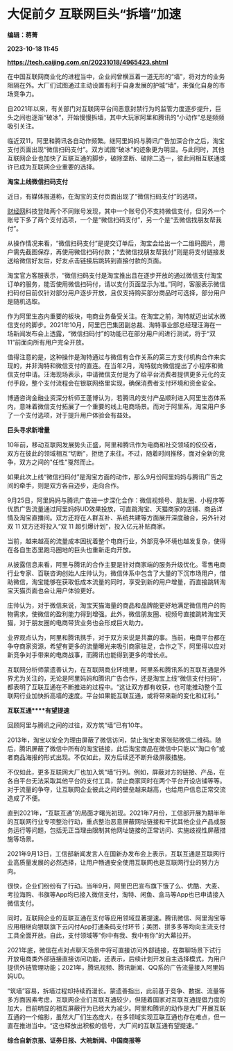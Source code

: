 # 大促前夕 互联网巨头“拆墙”加速
**编辑：蒋菁**

**2023-10-18 11:45**

**https://tech.caijing.com.cn/20231018/4965423.shtml**

在中国互联网商业化的进程当中，企业间曾横亘着一道无形的“墙”，将对方的业务阻隔在外。大厂们试图通过主动设置有利于自身发展的护城“墙”，来强化自身的市场竞争力。

自2021年以来，有关部门对互联网平台间恶意封禁行为的监管力度逐步提升，巨头之间也逐渐“破冰”，开始慢慢拆墙，其中大玩家阿里和腾讯的“小动作”总是频频吸引关注。

临近双11，阿里和腾讯各自动作频繁。继阿里妈妈与腾讯广告加深合作之后，淘宝支付页面出现“微信扫码支付”。双方试图“破冰”的迹象更为明显。与此同时，其他互联网企业也加快了互联互通的脚步，破除垄断、破除二选一，彼此间相互联通或许已成为互联网企业重要的选择。

**淘宝上线微信扫码支付**

近日，有媒体报道称，在淘宝的支付页面出现了“微信扫码支付”的选项。

[财经网](http://www.caijing.com.cn/)科技登陆两个不同账号发现，其中一个账号仍不支持微信支付，但另外一个账号下多了两个支付选项，一个是“微信扫码支付”，另一个是“去微信找朋友帮我付”。

从操作情况来看，“微信扫码支付”是提交订单后，淘宝会给出一个二维码图片，用户需先截图保存，再使用微信扫码付款；“去微信找朋友帮我付”则是将支付链接发送给微信好友后，好友点击链接后跳转到直接付款的页面。

淘宝官方客服表示，“微信扫码支付是淘宝推出且在逐步开放的通过微信支付淘宝订单的服务，能否使用微信扫码付，请以支付页面显示为准。”同时，客服表示微信扫码付目前仅针对部分用户逐步开放，且仅支持购买部分商品时可选择，部分用户是随机选取。

作为阿里生态内重要的板块，电商业务备受关注。在淘宝之前，淘特就迈出试水微信支付的脚步。2021年10月，阿里巴巴集团副总裁、淘特事业部总经理汪海在一场新闻发布会上透露，“微信扫码付”的功能已在部分用户间进行测试，将于“双11”前面向所有用户完全开放。

值得注意的是，这种操作是淘特通过与微信有合作关系的第三方支付机构合作来实现的，并非淘特和微信支付的直连。在当年2月，淘特就向微信提出了小程序和微信支付申请。汪海现场表示，申请微信支付是为了给平台消费者提供更多元化的支付手段，整个支付流程会在银联网络里实现，确保消费者支付环境和资金安全。

博通咨询金融业资深分析师王蓬博认为，若腾讯的支付产品顺利进入阿里生态体系内，意味着微信支付拓展了一个重要的线上电商场景。而对于阿里系，淘宝用户多了一个支付选项，对于提升用户体验会有益处。

**巨头寻求新增量**

10年前，移动互联网发展势头正盛，阿里和腾讯作为电商和社交领域的佼佼者，双方在彼此的领域相互“切断”，拒绝了来往。不过，随着时间推移，面对全新的竞争，双方之间的"任性"戛然而止。

如果此次上线“微信扫码付”是淘宝方面的动作，那么9月份阿里妈妈与腾讯广告之间的牵手，则是双方各自迈步，走向合作。

9月25日，阿里妈妈与腾讯广告进一步深化合作：微信视频号、朋友圈、小程序等优质广告流量通过阿里妈妈UD效果投放，可直跳淘宝、天猫商家的店铺、商品详情及淘宝直播间。双方还将在人群互补、系统共建等方面展开深度融合，另外针对双 11 双方还将投入“双 11 超引爆计划”，投入亿元补贴商家。

当前，越来越高的流量成本困扰着整个电商行业，外部竞争环境也越发复杂，使得在各自生态里跑马圈地的巨头也重新走向开放。

从披露信息来看，阿里与腾讯的合作主要是针对商家端的服务升级优化。零售电商行业专家、百联咨询创始人庄帅认为，微信体系中包含了大量的下沉市场用户，借助微信，淘宝能够在获取低成本流量的同时，享受到新的用户增量，而直接跳转淘宝天猫页面也会让用户体验更好。

庄帅认为，对于微信来说，淘宝天猫海量的商品和品牌能更好地满足微信用户的购物需求，使微信的盈利能力得到增强。此外，微信朋友圈、视频号直接跳转淘宝天猫，对于朋友圈的电商带货业务也会形成巨大助力。

业界观点认为，阿里和腾讯携手，对于双方来说是共赢的事。当前，电商平台都在争夺商家资源，希望有更多的流量曝光来吸引商家驻足，合作之下，阿里得以应对新竞争对手带来的电商战事，而腾讯也能得到更多的增长点。

互联网分析师蒙遗善认为，在互联网商业环境里，阿里系和腾讯系的互联互通是外界尤为关注的，无论是阿里妈妈和腾讯广告合作，还是淘宝上线“微信支付扫码”，都表明了互联互通在不断推进的过程中。“这让双方都有收获，也可能推动整个互联网行业加快拆高墙的速度。平台如果能互联互通，或将带来新的变化和红利。”

**互联互通****有望提速**

回顾阿里与腾讯之间的过往，双方筑“墙”已有10年。

2013年，淘宝以安全为理由屏蔽了微信访问，禁止淘宝卖家张贴微信二维码。随后，腾讯屏蔽了微信中所有的淘宝链接，此后淘宝商品在微信中只能以“淘口令”或者商品海报的形式出现。不仅如此，双方后续还不断升级屏蔽措施。

不仅如此，更多互联网大厂也加入筑“墙”行列。例如，屏蔽对方的链接、产品，在各自平台无法采取其他平台的支付工具，禁止商家同时在两个平台开设店铺等等。对于流量的争夺，让互联网企业彼此之间的壁垒越来越高，也给用户信息正常交流造成了不便。

直到2021年，“互联互通”的局面才曙光初现。2021年7月份，工信部开展为期半年的互联网行业专项整治行动，重点整治恶意屏蔽网址链接和干扰其他企业产品或服务运行等问题，包括无正当理由限制其他网址链接的正常访问、实施歧视性屏蔽措施等场景。

2021年9月13日，工信部新闻发言人在国新办发布会上表示，互联互通是互联网行业高质量发展的必然选择，让用户畅通安全使用互联网也是互联网行业的努力方向。

很快，企业们纷纷有了行动。当年9月，阿里巴巴宣布旗下饿了么、优酷、大麦、考拉海购、书旗等App均已接入微信支付，淘特、闲鱼、盒马等App也已申请接入微信支付。

同时，互联网企业的互联互通在支付等应用领域显著提速。腾讯微信、阿里淘宝等应用相继向银联旗下云闪付App打通条码支付环节；美团、拼多多等均向主流支付工具全面开放。自此，支付领域等“你中有我、我中有你”的大幕拉开。

2021年底，微信在点对点聊天场景中将可直接访问外部链接，在群聊场景下试行开放电商类外部链接直接访问功能，还表示，后续计划开发自主选择模式，为用户提供外链管理功能；2021年，腾讯视频、腾讯新闻、QQ系的广告流量接入阿里妈妈UD。

“筑墙”容易，拆墙过程却持续而漫长。蒙遗善指出，此前基于竞争、数据、流量等多方面因素考虑，互联网企业们互联互通较少，但随着国家对互联互通提倡力度的加大，目前明显的相互屏蔽行为已经大为减少。阿里和腾讯的动作是大厂开展互联互通的一个缩影，虽然大厂们生态庞大，在多领域实现互联互通也存在难点，但一直在推进当中。“这也释放出积极的信号，大厂间的互联互通有望提速。”

**综合自新京报、证券日报、大皖新闻、中国商报等**